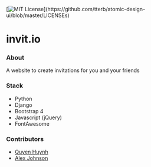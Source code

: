 [![MIT License](https://img.shields.io/apm/l/atomic-design-ui.svg?)](https://github.com/tterb/atomic-design-ui/blob/master/LICENSEs)



# invit.io

### About
A website to create invitations for you and your friends

### Stack

- Python
- Django
- Bootstrap 4
- Javascript (jQuery)
- FontAwesome

### Contributors 
- [Quyen Huynh](http://github.com/quyenxhuynh/)
- [Alex Johnson](https://github.com/afj3vh/)